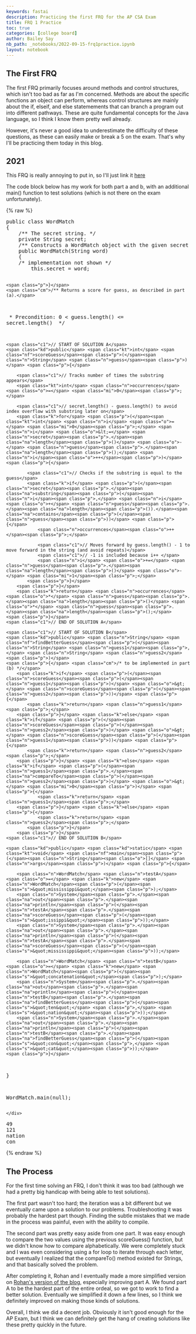 ```yaml
---
keywords: fastai
description: Practicing the first FRQ for the AP CSA Exam
title: FRQ 1 Practice
toc: true
categories: [college board]
author: Bailey Say
nb_path: _notebooks/2022-09-15-frq1practice.ipynb
layout: notebook
---
```


<!--
#################################################
### THIS FILE WAS AUTOGENERATED! DO NOT EDIT! ###
#################################################
# file to edit: _notebooks/2022-09-15-frq1practice.ipynb
-->

<div class="container" id="notebook-container">
        
<div class="cell border-box-sizing text_cell rendered"><div class="inner_cell">
<div class="text_cell_render border-box-sizing rendered_html">
<h2 id="The-First-FRQ">The First FRQ<a class="anchor-link" href="#The-First-FRQ"> </a></h2><p>The first FRQ primarily focuses around methods and control structures, which isn't too bad as far as I'm concerned. Methods are about the specific functions an object can perform, whereas control structures are mainly about the if, elseif, and else statemements that can branch a program out into different pathways. These are quite fundamental concepts for the Java language, so I think I know them pretty well already.</p>
<p>However, it's never a good idea to underestimate the difficulty of these questions, as these can easily make or break a 5 on the exam. That's why I'll be practicing them today in this blog.</p>

</div>
</div>
</div>
<div class="cell border-box-sizing text_cell rendered"><div class="inner_cell">
<div class="text_cell_render border-box-sizing rendered_html">
<h2 id="2021">2021<a class="anchor-link" href="#2021"> </a></h2><p>This FRQ is really annoying to put in, so I'll just link it <a href="https://apcentral.collegeboard.org/media/pdf/ap21-frq-computer-science-a.pdf">here</a></p>
<p>The code block below has my work for both part a and b, with an additional main() function to test solutions (which is not there on the exam unfortunately).</p>

</div>
</div>
</div>
    {% raw %}
    
<div class="cell border-box-sizing code_cell rendered">
<div class="input">

<div class="inner_cell">
    <div class="input_area">
<div class=" highlight hl-java"><pre><span></span><span class="kd">public</span> <span class="kd">class</span> <span class="nc">WordMatch</span>
<span class="p">{</span>
    <span class="cm">/** The secret string. */</span>
    <span class="kd">private</span> <span class="n">String</span> <span class="n">secret</span><span class="p">;</span>
    <span class="cm">/** Constructs a WordMatch object with the given secret string of lowercase letters. */</span>
    <span class="kd">public</span> <span class="nf">WordMatch</span><span class="p">(</span><span class="n">String</span> <span class="n">word</span><span class="p">)</span>
    <span class="p">{</span>
    <span class="cm">/* implementation not shown */</span>
        <span class="k">this</span><span class="p">.</span><span class="na">secret</span> <span class="o">=</span> <span class="n">word</span><span class="p">;</span>
        
    <span class="p">}</span>
    <span class="cm">/** Returns a score for guess, as described in part (a).</span>
<span class="cm">    * Precondition: 0 &lt; guess.length() &lt;= secret.length()</span>
<span class="cm">    */</span>

    <span class="c1">// START OF SOLUTION A</span>
    <span class="kd">public</span> <span class="kt">int</span> <span class="nf">scoreGuess</span><span class="p">(</span><span class="n">String</span> <span class="n">guess</span><span class="p">)</span> <span class="p">{</span>

        <span class="c1">// Tracks number of times the substring appears</span>
        <span class="kt">int</span> <span class="n">occurrences</span> <span class="o">=</span> <span class="mi">0</span><span class="p">;</span>

        <span class="c1">// secret.length() - guess.length() to avoid index overflow with substring later on</span>
        <span class="k">for</span> <span class="p">(</span><span class="kt">int</span> <span class="n">i</span> <span class="o">=</span> <span class="mi">0</span><span class="p">;</span> <span class="n">i</span> <span class="o">&lt;=</span> <span class="n">secret</span><span class="p">.</span><span class="na">length</span><span class="p">()</span> <span class="o">-</span> <span class="n">guess</span><span class="p">.</span><span class="na">length</span><span class="p">();</span> <span class="n">i</span><span class="o">++</span><span class="p">)</span> <span class="p">{</span>

            <span class="c1">// Checks if the substring is equal to the guess</span>
            <span class="k">if</span> <span class="p">(</span><span class="n">secret</span><span class="p">.</span><span class="na">substring</span><span class="p">(</span><span class="n">i</span><span class="p">,</span> <span class="n">i</span> <span class="o">+</span> <span class="n">guess</span><span class="p">.</span><span class="na">length</span><span class="p">()).</span><span class="na">contains</span><span class="p">(</span><span class="n">guess</span><span class="p">))</span> <span class="p">{</span>
                <span class="n">occurrences</span><span class="o">++</span><span class="p">;</span>

                <span class="c1">// Moves forward by guess.length() - 1 to move forward in the string (and avoid repeats)</span>
                <span class="c1">// -1 is included because i++ </span>
                <span class="n">i</span> <span class="o">+=</span> <span class="n">guess</span><span class="p">.</span><span class="na">length</span><span class="p">()</span> <span class="o">-</span> <span class="mi">1</span><span class="p">;</span>
            <span class="p">}</span>
        <span class="p">}</span>
        <span class="k">return</span> <span class="n">occurrences</span> <span class="o">*</span> <span class="n">guess</span><span class="p">.</span><span class="na">length</span><span class="p">()</span> <span class="o">*</span> <span class="n">guess</span><span class="p">.</span><span class="na">length</span><span class="p">();</span>
    <span class="p">}</span>
    <span class="c1">// END OF SOLUTION A</span>

    <span class="c1">// START OF SOLUTION B</span>
    <span class="kd">public</span> <span class="n">String</span> <span class="nf">findBetterGuess</span><span class="p">(</span><span class="n">String</span> <span class="n">guess1</span><span class="p">,</span> <span class="n">String</span> <span class="n">guess2</span><span class="p">)</span>
    <span class="p">{</span> <span class="cm">/* to be implemented in part (b) */</span> 
        <span class="k">if</span> <span class="p">(</span><span class="n">scoreGuess</span><span class="p">(</span><span class="n">guess1</span><span class="p">)</span> <span class="o">&gt;</span> <span class="n">scoreGuess</span><span class="p">(</span><span class="n">guess2</span><span class="p">))</span> <span class="p">{</span>
            <span class="k">return</span> <span class="n">guess1</span><span class="p">;</span>
        <span class="p">}</span> <span class="k">else</span> <span class="k">if</span> <span class="p">(</span><span class="n">scoreGuess</span><span class="p">(</span><span class="n">guess2</span><span class="p">)</span> <span class="o">&gt;</span> <span class="n">scoreGuess</span><span class="p">(</span><span class="n">guess1</span><span class="p">))</span> <span class="p">{</span>
            <span class="k">return</span> <span class="n">guess2</span><span class="p">;</span>
        <span class="p">}</span> <span class="k">else</span> <span class="k">if</span> <span class="p">(</span><span class="n">guess1</span><span class="p">.</span><span class="na">compareTo</span><span class="p">(</span><span class="n">guess2</span><span class="p">)</span> <span class="o">&gt;</span> <span class="mi">0</span><span class="p">)</span> <span class="p">{</span>
                <span class="k">return</span> <span class="n">guess1</span><span class="p">;</span>
        <span class="p">}</span> <span class="k">else</span> <span class="p">{</span>
                <span class="k">return</span> <span class="n">guess2</span><span class="p">;</span>
            <span class="p">}</span>
        <span class="p">}</span>
    <span class="c1">// END OF SOLUTION B</span>

    <span class="kd">public</span> <span class="kd">static</span> <span class="kt">void</span> <span class="nf">main</span><span class="p">(</span><span class="n">String</span><span class="o">[]</span> <span class="n">args</span><span class="p">)</span> <span class="p">{</span>

        <span class="n">WordMatch</span> <span class="n">testA</span> <span class="o">=</span> <span class="k">new</span> <span class="n">WordMatch</span><span class="p">(</span><span class="s">&quot;mississippi&quot;</span><span class="p">);</span>
        <span class="n">System</span><span class="p">.</span><span class="na">out</span><span class="p">.</span><span class="na">println</span><span class="p">(</span><span class="n">testA</span><span class="p">.</span><span class="na">scoreGuess</span><span class="p">(</span><span class="s">&quot;issippi&quot;</span><span class="p">));</span>
        <span class="n">System</span><span class="p">.</span><span class="na">out</span><span class="p">.</span><span class="na">println</span><span class="p">(</span><span class="n">testA</span><span class="p">.</span><span class="na">scoreGuess</span><span class="p">(</span><span class="s">&quot;mississippi&quot;</span><span class="p">));</span>

        <span class="n">WordMatch</span> <span class="n">testB</span> <span class="o">=</span> <span class="k">new</span> <span class="n">WordMatch</span><span class="p">(</span><span class="s">&quot;concatenation&quot;</span><span class="p">);</span>
        <span class="n">System</span><span class="p">.</span><span class="na">out</span><span class="p">.</span><span class="na">println</span><span class="p">(</span><span class="n">testB</span><span class="p">.</span><span class="na">findBetterGuess</span><span class="p">(</span><span class="s">&quot;ten&quot;</span> <span class="p">,</span> <span class="s">&quot;nation&quot;</span><span class="p">));</span>
        <span class="n">System</span><span class="p">.</span><span class="na">out</span><span class="p">.</span><span class="na">println</span><span class="p">(</span><span class="n">testB</span><span class="p">.</span><span class="na">findBetterGuess</span><span class="p">(</span><span class="s">&quot;con&quot;</span><span class="p">,</span> <span class="s">&quot;cat&quot;</span><span class="p">));</span>
    <span class="p">}</span>

<span class="p">}</span>

<span class="n">WordMatch</span><span class="p">.</span><span class="na">main</span><span class="p">(</span><span class="kc">null</span><span class="p">);</span>
</pre></div>

    </div>
</div>
</div>

<div class="output_wrapper">
<div class="output">

<div class="output_area">

<div class="output_subarea output_stream output_stdout output_text">
<pre>49
121
nation
con
</pre>
</div>
</div>

</div>
</div>

</div>
    {% endraw %}

<div class="cell border-box-sizing text_cell rendered"><div class="inner_cell">
<div class="text_cell_render border-box-sizing rendered_html">
<h2 id="The-Process">The Process<a class="anchor-link" href="#The-Process"> </a></h2><p>For the first time solving an FRQ, I don't think it was too bad (although we had a pretty big handicap with being able to test solutions).</p>
<p>The first part wasn't too hard; the iteration was a bit different but we eventually came upon a solution to our problems. Troubleshooting it was probably the hardest part though. Finding the subtle mistakes that we made in the process was painful, even with the ability to compile.</p>
<p>The second part was pretty easy aside from one part. It was easy enough to compare the two values using the previous scoreGuess() function, but we didn't know how to compare alphabetically. We were completely stuck and I was even considering using a for loop to iterate through each letter, but eventually I realized that the compareTo() method existed for Strings, and that basically solved the problem.</p>
<p>After completing it, Rohan and I eventually made a more simplified version on <a href="https://rohang326.github.io/rohangfastpages/jupyter/2022/09/19/apfrq1.html">Rohan's version of the blog</a>, especially improving part A. We found part A to be the hardest part of the entire ordeal, so we got to work to find a better solution. Eventually we simplified it down a few lines, so I think we definitely improved on making those kinds of solutions.</p>
<p>Overall, I think we did a decent job. Obviously it isn't good enough for the AP Exam, but I think we can definitely get the hang of creating solutions like these pretty quickly in the future.</p>

</div>
</div>
</div>
</div>
 

